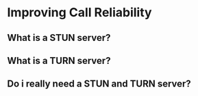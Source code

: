 # Improving Call Reliability
## What is a STUN server?
## What is a TURN server?
## Do i really need a STUN and TURN server?